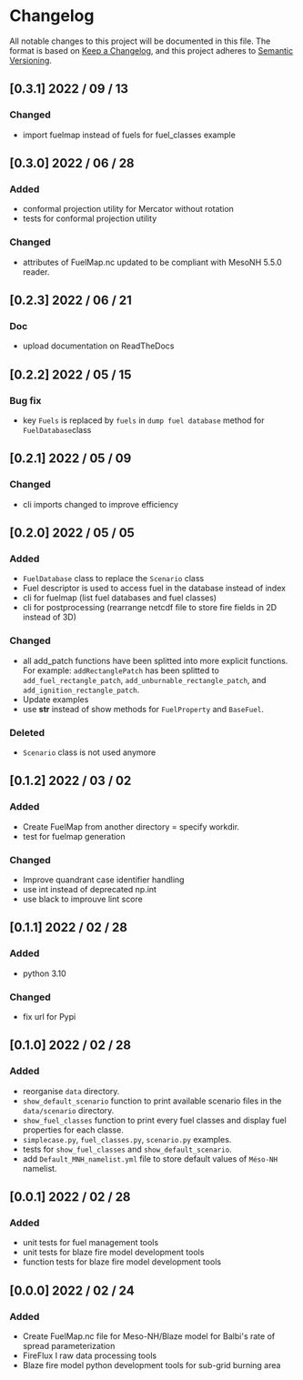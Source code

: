 # Changelog

All notable changes to this project will be documented in this file.
The format is based on [Keep a Changelog](https://keepachangelog.com/en/1.0.0/),
and this project adheres to [Semantic Versioning](https://semver.org/).

## [0.3.1] 2022 / 09 / 13
### Changed
- import fuelmap instead of fuels for fuel_classes example

## [0.3.0] 2022 / 06 / 28

### Added
- conformal projection utility for Mercator without rotation
- tests for conformal projection utility
### Changed
- attributes of FuelMap.nc updated to be compliant with MesoNH 5.5.0 reader.
## [0.2.3] 2022 / 06 / 21

### Doc
- upload documentation on ReadTheDocs

## [0.2.2] 2022 / 05 / 15

### Bug fix
- key `Fuels` is replaced by `fuels` in `dump fuel database` method for `FuelDatabase`class

## [0.2.1] 2022 / 05 / 09

### Changed
- cli imports changed to improve efficiency

## [0.2.0] 2022 / 05 / 05

### Added
- `FuelDatabase` class to replace the `Scenario` class
- Fuel descriptor is used to access fuel in the database instead of index
- cli for fuelmap (list fuel databases and fuel classes)
- cli for postprocessing (rearrange netcdf file to store fire fields in 2D instead of 3D)
### Changed
- all add_patch functions have been splitted into more explicit functions.
  For example: `addRectanglePatch` has been splitted to `add_fuel_rectangle_patch`, `add_unburnable_rectangle_patch`, and `add_ignition_rectangle_patch`.
- Update examples
- use __str__ instead of show methods for `FuelProperty` and `BaseFuel`.
### Deleted
- `Scenario` class is not used anymore

## [0.1.2] 2022 / 03 / 02

### Added
- Create FuelMap from another directory = specify workdir.
- test for fuelmap generation

### Changed
- Improve quandrant case identifier handling
- use int instead of deprecated np.int
- use black to improuve lint score

## [0.1.1] 2022 / 02 / 28

### Added
- python 3.10

### Changed
- fix url for Pypi

## [0.1.0] 2022 / 02 / 28

### Added
- reorganise `data` directory.
- `show_default_scenario` function to print available scenario files in the `data/scenario` directory.
- `show_fuel_classes` function to print every fuel classes and display fuel properties for each classe.
- `simplecase.py`, `fuel_classes.py`, `scenario.py` examples.
- tests for `show_fuel_classes` and `show_default_scenario`.
- add `Default_MNH_namelist.yml` file to store default values of `Méso-NH` namelist.

## [0.0.1] 2022 / 02 / 28

### Added
- unit tests for fuel management tools
- unit tests for blaze fire model development tools
- function tests for blaze fire model development tools

## [0.0.0] 2022 / 02 / 24

### Added

- Create FuelMap.nc file for Meso-NH/Blaze model for Balbi's rate of spread parameterization
- FireFlux I raw data processing tools
- Blaze fire model python development tools for sub-grid burning area